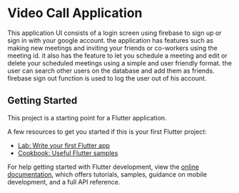 # Video Call Application

This application UI consists of a login screen using firebase to sign up or sign in with your google account.
the application has features such as making new meetings and inviting your friends or co-workers using the meeting id.
it also has the feature to let you schedule a meeting and edit or delete your scheduled meetings using a simple and user friendly format.
the user can search other users on the database and add them as friends.
firebase sign out function is used to log the user out of his account.

## Getting Started

This project is a starting point for a Flutter application.

A few resources to get you started if this is your first Flutter project:

- [Lab: Write your first Flutter app](https://docs.flutter.dev/get-started/codelab)
- [Cookbook: Useful Flutter samples](https://docs.flutter.dev/cookbook)

For help getting started with Flutter development, view the
[online documentation](https://docs.flutter.dev/), which offers tutorials,
samples, guidance on mobile development, and a full API reference.
